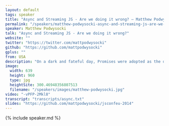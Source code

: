 ```yaml
---
layout: default
tags: speaker
title: "Async and Streaming JS - Are we doing it wrong? – Matthew Podwysocki"
permalink: "/speakers/matthew-podwysocki-async-and-streaming-js-are-we-doing-it-wrong.html"
speaker: Matthew Podwysocki
talk: "Async and Streaming JS - Are we doing it wrong?"
website: ""
twitter: "https://twitter.com/mattpodwysocki"
github: "https://github.com/mattpodwysocki"
gplus: ""
from: USA
description: "On a dark and fateful day, Promises were adopted as the default asynchronous implementation in JavaScript, much to the chagrin of Node community and the church of small modules.  So, we have callbacks, promises, generators? What about streams or even yet WHATWG Streams? What about events? What are we missing to make ourselves the most productive. This talk with deconstruct what we're doing, how we're doing it wrong, and have a rather opinionated way of how we move forward with sane async coding.  Together we can build a better future, I promise!"
image: 
  width: 639
  height: 960
  type: jpg
  heightSite: 300.46948356807513
  filename: "/speakers/images/matthew-podwysocki.jpg"
video: "-vPFP-2Mkl8"
transcript: "transcripts/async.txt"
slides: "https://github.com/mattpodwysocki/jsconfeu-2014"
---
```


{% include speaker.md %}
